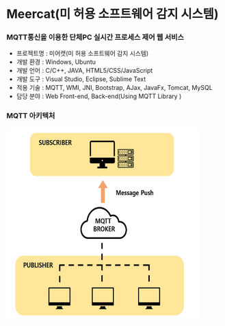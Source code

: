 # Meercat(미 허용 소프트웨어 감지 시스템)
### MQTT통신을 이용한 단체PC 실시간 프로세스 제어 웹 서비스
<ul>
    <li> 프로젝트명 : 미어캣(미 허용 소프트웨어 감지 시스템) </li>
    <li> 개발 환경 : Windows, Ubuntu </li>
    <li> 개발 언어 : C/C++, JAVA, HTML5/CSS/JavaScript </li>
    <li> 개발 도구 : Visual Studio, Eclipse, Sublime Text </li>
    <li> 적용 기술 : MQTT, WMI, JNI, Bootstrap, AJax, JavaFx, Tomcat, MySQL </li>
    <li> 담당 분야 : Web Front-end, Back-end(Using MQTT Library ) </li>
</ul>

### MQTT 아키텍처
<img src="./images/Architecture.png" width="450px" height="450px"/>
